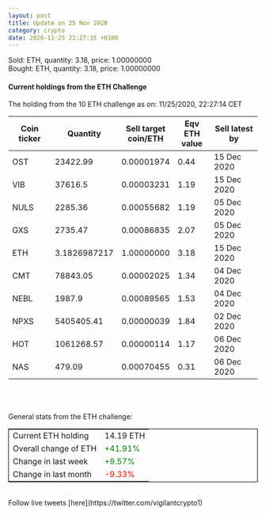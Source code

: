 ```yaml
---
layout: post
title: Update on 25 Nov 2020
category: crypto
date: 2020-11-25 22:27:15 +0100
---
```

<!-- Global site tag (gtag.js) - Google Analytics -->
<script async src="https://www.googletagmanager.com/gtag/js?id=UA-103831149-5"></script>
<script>
  window.dataLayer = window.dataLayer || [];
  function gtag(){dataLayer.push(arguments);}
  gtag('js', new Date());

  gtag('config', 'UA-103831149-5');
</script>
Sold: ETH, quantity:         3.18, price:   1.00000000<br>Bought: ETH, quantity:         3.18, price:   1.00000000<br>

#### Current holdings from the ETH Challenge

The holding from the 10 ETH challenge as on: 11/25/2020, 22:27:14 CET

|Coin ticker|Quantity|Sell target<br>coin/ETH|Eqv ETH<br>value|Sell latest by|
|-----------|--------|-----------|-----------|--------------|
OST|23422.99|  0.00001974|0.44|15 Dec 2020|
VIB|37616.5|  0.00003231|1.19|15 Dec 2020|
NULS|2285.36|  0.00055682|1.19|05 Dec 2020|
GXS|2735.47|  0.00086835|2.07|05 Dec 2020|
ETH|3.1826987217|  1.00000000|3.18|15 Dec 2020|
CMT|78843.05|  0.00002025|1.34|04 Dec 2020|
NEBL|1987.9|  0.00089565|1.53|04 Dec 2020|
NPXS|5405405.41|  0.00000039|1.84|02 Dec 2020|
HOT|1061268.57|  0.00000114|1.17|06 Dec 2020|
NAS|479.09|  0.00070455|0.31|06 Dec 2020|

<br>
<br>
<br>
General stats from the ETH challenge:

<table style="border:1px solid black;margin-left:auto;margin-right:auto;">
	<tbody>
	<tr>
		<td>Current ETH holding</td>
		<td>     14.19 ETH</td>
	</tr>
	<tr>
		<td>Overall change of ETH</td>
		<td><font color="green">+41.91%</font></td>
	</tr>
	<tr>
		<td>Change in last week</td>
		<td><font color="green">+9.57%</font></td>
	</tr>
	<tr>
		<td>Change in last month</td>
		<td><font color="red">-9.33%</font></td>
	</tr>
	</tbody>
</table>

<br>
Follow live tweets [here](https://twitter.com/vigilantcrypto1)
<br>
<br>